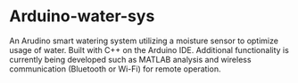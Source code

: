 # Arduino-water-sys

An Arudino smart watering system utilizing a moisture sensor to optimize usage of water. Built with C++ on the Arduino IDE. Additional functionality is currently being developed such as MATLAB analysis and wireless communication (Bluetooth or Wi-Fi) for remote operation.
